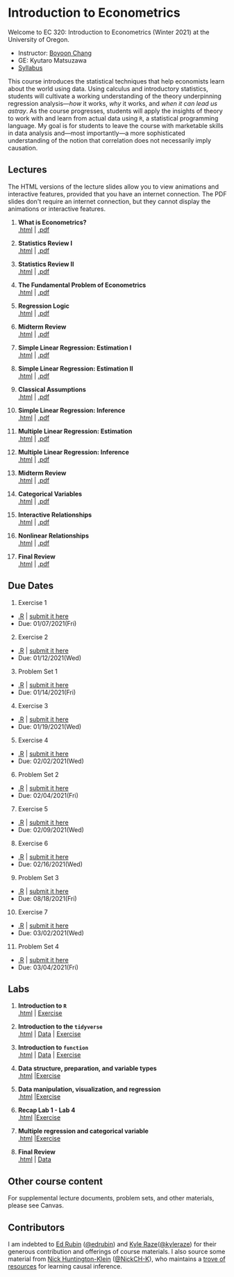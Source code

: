 # Introduction to Econometrics

Welcome to EC 320: Introduction to Econometrics (Winter 2021) at the University of Oregon.

- Instructor: [Boyoon Chang](https://bchang.me)
- GE: Kyutaro Matsuzawa
- [Syllabus](https://raw.githack.com/bchang2/ec320_w22/main/Syllabus/syllabus.pdf)


This course introduces the statistical techniques that help economists learn about the world using data. Using calculus and introductory statistics, students will cultivate a working understanding of the theory underpinning regression analysis&mdash;*how* it works, *why* it works, and *when it can lead us astray*. As the course progresses, students will apply the insights of theory to work with and learn from actual data using `R`, a statistical programming language. My goal is for students to leave the course with marketable skills in data analysis and&mdash;most importantly&mdash;a more sophisticated understanding of the notion that correlation does not necessarily imply causation.



## Lectures

The HTML versions of the lecture slides allow you to view animations and interactive features, provided that you have an internet connection. The PDF slides don't require an internet connection, but they cannot display the animations or interactive features.

1. **What is Econometrics?** <br> [.html]() | [.pdf]()

2. **Statistics Review I** <br> [.html]() | [.pdf]()

3. **Statistics Review II** <br> [.html]() | [.pdf]()

4. **The Fundamental Problem of Econometrics** <br> [.html]() | [.pdf]()

5. **Regression Logic** <br> [.html]() | [.pdf]()

6. **Midterm Review** <br> [.html]() | [.pdf]()

7. **Simple Linear Regression: Estimation I** <br> [.html]() | [.pdf]()

8. **Simple Linear Regression: Estimation II** <br> [.html]() | [.pdf]()

9. **Classical Assumptions** <br> [.html]() | [.pdf]()

10. **Simple Linear Regression: Inference** <br> [.html]() | [.pdf]()

11. **Multiple Linear Regression: Estimation** <br> [.html]() | [.pdf]()

12. **Multiple Linear Regression: Inference** <br> [.html]() | [.pdf]()

13. **Midterm Review** <br> [.html]() | [.pdf]()

14. **Categorical Variables** <br> [.html]() | [.pdf]()

15. **Interactive Relationships** <br> [.html]() | [.pdf]()

16. **Nonlinear Relationships** <br> [.html]() | [.pdf]()

17. **Final Review** <br> [.html]() | [.pdf]()

## Due Dates

1.  Exercise 1 
   - [.R]() | [submit it here]()
   - Due: 01/07/2021(Fri)
2.  Exercise 2
   - [.R]() | [submit it here]()
   - Due: 01/12/2021(Wed)
3.  Problem Set 1
   - [.R]() | [submit it here]()
   - Due: 01/14/2021(Fri)
4.  Exercise 3
   - [.R]() | [submit it here]()
   - Due: 01/19/2021(Wed)
5.  Exercise 4 
   - [.R]() | [submit it here]()
   - Due: 02/02/2021(Wed)
6.  Problem Set 2
   - [.R]() | [submit it here]()
   - Due: 02/04/2021(Fri)
7.  Exercise 5
   - [.R]() | [submit it here]()
   - Due: 02/09/2021(Wed)
8.  Exercise 6 
   - [.R]() | [submit it here]()
   - Due: 02/16/2021(Wed)
9.  Problem Set 3
   - [.R]() | [submit it here]()
   - Due: 08/18/2021(Fri)
10. Exercise 7
   - [.R]() | [submit it here]()
   - Due: 03/02/2021(Wed)
11. Problem Set 4 
   - [.R]() | [submit it here]()
   - Due: 03/04/2021(Fri)





## Labs

1. **Introduction to `R`** <br> [.html](https://raw.githack.com/bchang2/ec320_w22/main/Labs/01-Introduction_R/01-Introduction_R.html) |
[Exercise]()

1. **Introduction to the `tidyverse`** <br> [.html]() | [Data]() | [Exercise]()

2. **Introduction to `function`** <br> [.html]() | [Data]() | [Exercise]()

3. **Data structure, preparation, and variable types** <br> [.html]() |[Exercise]()

4. **Data manipulation, visualization, and regression**
<br> [.html]() |[Exercise]()

5. **Recap Lab 1 - Lab 4**
<br> [.html]() |[Exercise]()

6. **Multiple regression and categorical variable**
<br> [.html]() |[Exercise]()

7. **Final Review** <br> [.html]() | [Data]()


## Other course content

For supplemental lecture documents, problem sets, and other materials, please see Canvas.

## Contributors

I am indebted to [Ed Rubin](http://edrub.in/) ([@edrubin](https://github.com/edrubin)) and [Kyle Raze](https://kyleraze.com/)([@kyleraze](https://github.com/kyleraze)) for their generous contribution and offerings of course materials. I also source some material from [Nick Huntington-Klein](https://nickchk.com/) ([@NickCH-K](https://github.com/NickCH-K)), who maintains a [trove of resources](https://nickchk.com/causalgraphs.html) for learning causal inference. 

